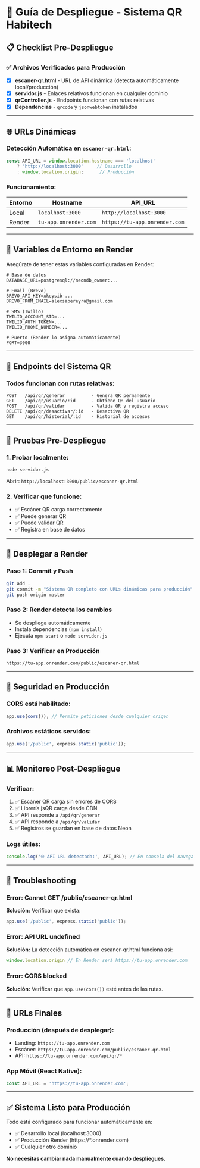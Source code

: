 # 🚀 Guía de Despliegue - Sistema QR Habitech

## 📋 Checklist Pre-Despliegue

### ✅ Archivos Verificados para Producción

- [x] **escaner-qr.html** - URL de API dinámica (detecta automáticamente local/producción)
- [x] **servidor.js** - Enlaces relativos funcionan en cualquier dominio
- [x] **qrController.js** - Endpoints funcionan con rutas relativas
- [x] **Dependencias** - `qrcode` y `jsonwebtoken` instalados

---

## 🌐 URLs Dinámicas

### **Detección Automática en `escaner-qr.html`:**

```javascript
const API_URL = window.location.hostname === 'localhost' 
    ? 'http://localhost:3000'     // Desarrollo
    : window.location.origin;      // Producción
```

### **Funcionamiento:**

| Entorno | Hostname | API_URL |
|---------|----------|---------|
| Local | `localhost:3000` | `http://localhost:3000` |
| Render | `tu-app.onrender.com` | `https://tu-app.onrender.com` |

---

## 🔧 Variables de Entorno en Render

Asegúrate de tener estas variables configuradas en Render:

```env
# Base de datos
DATABASE_URL=postgresql://neondb_owner:...

# Email (Brevo)
BREVO_API_KEY=xkeysib-...
BREVO_FROM_EMAIL=alexsapereyra@gmail.com

# SMS (Twilio)
TWILIO_ACCOUNT_SID=...
TWILIO_AUTH_TOKEN=...
TWILIO_PHONE_NUMBER=...

# Puerto (Render lo asigna automáticamente)
PORT=3000
```

---

## 📱 Endpoints del Sistema QR

### **Todos funcionan con rutas relativas:**

```
POST   /api/qr/generar          - Genera QR permanente
GET    /api/qr/usuario/:id      - Obtiene QR del usuario
POST   /api/qr/validar          - Valida QR y registra acceso
DELETE /api/qr/desactivar/:id   - Desactiva QR
GET    /api/qr/historial/:id    - Historial de accesos
```

---

## 🧪 Pruebas Pre-Despliegue

### **1. Probar localmente:**
```bash
node servidor.js
```
Abrir: `http://localhost:3000/public/escaner-qr.html`

### **2. Verificar que funcione:**
- ✅ Escáner QR carga correctamente
- ✅ Puede generar QR
- ✅ Puede validar QR
- ✅ Registra en base de datos

---

## 🚀 Desplegar a Render

### **Paso 1: Commit y Push**
```bash
git add .
git commit -m "Sistema QR completo con URLs dinámicas para producción"
git push origin master
```

### **Paso 2: Render detecta los cambios**
- Se despliega automáticamente
- Instala dependencias (`npm install`)
- Ejecuta `npm start` o `node servidor.js`

### **Paso 3: Verificar en Producción**
```
https://tu-app.onrender.com/public/escaner-qr.html
```

---

## 🔐 Seguridad en Producción

### **CORS está habilitado:**
```javascript
app.use(cors()); // Permite peticiones desde cualquier origen
```

### **Archivos estáticos servidos:**
```javascript
app.use('/public', express.static('public'));
```

---

## 📊 Monitoreo Post-Despliegue

### **Verificar:**
1. ✅ Escáner QR carga sin errores de CORS
2. ✅ Librería jsQR carga desde CDN
3. ✅ API responde a `/api/qr/generar`
4. ✅ API responde a `/api/qr/validar`
5. ✅ Registros se guardan en base de datos Neon

### **Logs útiles:**
```javascript
console.log('🌐 API URL detectada:', API_URL); // En consola del navegador
```

---

## 🐛 Troubleshooting

### **Error: Cannot GET /public/escaner-qr.html**
**Solución:** Verificar que exista:
```javascript
app.use('/public', express.static('public'));
```

### **Error: API URL undefined**
**Solución:** La detección automática en escaner-qr.html funciona así:
```javascript
window.location.origin // En Render será https://tu-app.onrender.com
```

### **Error: CORS blocked**
**Solución:** Verificar que `app.use(cors())` esté antes de las rutas.

---

## 🎯 URLs Finales

### **Producción (después de desplegar):**
- Landing: `https://tu-app.onrender.com`
- Escáner: `https://tu-app.onrender.com/public/escaner-qr.html`
- API: `https://tu-app.onrender.com/api/qr/*`

### **App Móvil (React Native):**
```javascript
const API_URL = 'https://tu-app.onrender.com';
```

---

## ✅ Sistema Listo para Producción

Todo está configurado para funcionar automáticamente en:
- ✅ Desarrollo local (localhost:3000)
- ✅ Producción Render (https://*.onrender.com)
- ✅ Cualquier otro dominio

**No necesitas cambiar nada manualmente cuando despliegues.**
